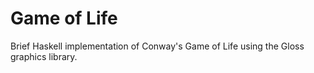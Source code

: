 # Game of Life

Brief Haskell implementation of Conway's Game of Life using the Gloss graphics library.
